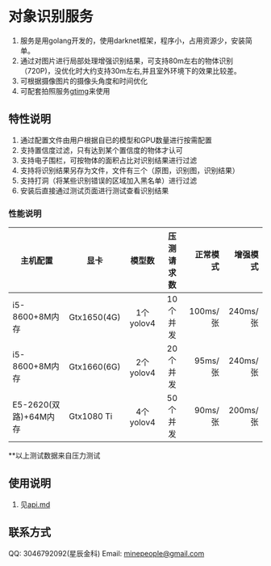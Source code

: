 # 对象识别服务
1. 服务是用golang开发的，使用darknet框架，程序小，占用资源少，安装简单。
2. 通过对图片进行局部处理增强识别结果，可支持80m左右的物体识别（720P)，没优化时大约支持30m左右,并且室外环境下的效果比较差。
3. 可根据摄像图片的摄像头角度和时间优化
4. 可配套拍照服务[gtimg](https://github.com/cdtech0/gtimg)来使用
## 特性说明
1. 通过配置文件由用户根据自已的模型和GPU数量进行按需配置
2. 支持置信度过滤，只有达到某个置信度的物体才认可
3. 支持电子围栏，可按物体的面积占比对识别结果进行过滤
4. 支持将识别结果另存为文件，文件有三个（原图，识别图，识别结果）
5. 支持打洞（将某些识别错误的区域加入黑名单）进行过滤
6. 安装后直接通过测试页面进行测试查看识别结果
### 性能说明

|主机配置|显卡|模型数|压测请求数|正常模式|增强模式|
|--------|--------|:----:|:----:|-----:|-----:|
| i5-8600+8M内存| Gtx1650(4G)|1个yolov4|10个并发|100ms/张|240ms/张|
| i5-8600+8M内存| Gtx1660(6G)|2个yolov4|20个并发|95ms/张|240ms/张|
| E5-2620(双路)+64M内存| Gtx1080 Ti|4个yolov4|50个并发|90ms/张|200ms/张|

**以上测试数据来自压力测试
## 使用说明
1. 见[api.md](https://github.com/cdtech0/objai-doc/blob/main/api.md)
## 联系方式
QQ: 3046792092(星辰金科)
Email: minepeople@gmail.com
